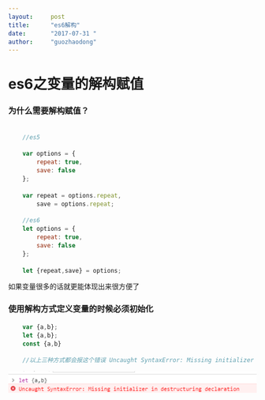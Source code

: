 ```yaml
---
layout:     post
title:      "es6解构"
date:       "2017-07-31 "
author:     "guozhaodong"
---
```


# es6之变量的解构赋值

### 为什么需要解构赋值？

``` js

    //es5

    var options = {
        repeat: true,
        save: false
    };

    var repeat = options.repeat,
        save = options.repeat;

    //es6
    let options = {
        repeat: true,
        save: false
    };

    let {repeat,save} = options;


```

如果变量很多的话就更能体现出来很方便了

### 使用解构方式定义变量的时候必须初始化

``` js
    var {a,b};
    let {a,b};
    const {a,b}

    //以上三种方式都会报这个错误 Uncaught SyntaxError: Missing initializer in destructuring declaration
```
![image](/assets/img/es6-destructuring/1500607155.jpg)

### 



